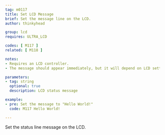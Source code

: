 ```yaml
---
tag: m0117
title: Set LCD Message
brief: Set the message line on the LCD.
author: thinkyhead

group: lcd
requires: ULTRA_LCD

codes: [ M117 ]
related: [ M118 ]

notes:
- Requires an LCD controller.
- The message should appear immediately, but it will depend on LCD settings.

parameters:
- tag: string
  optional: true
  description: LCD status message

example:
- pre: Set the message to "Hello World!"
  code: M117 Hello World!

---
```


Set the status line message on the LCD.
